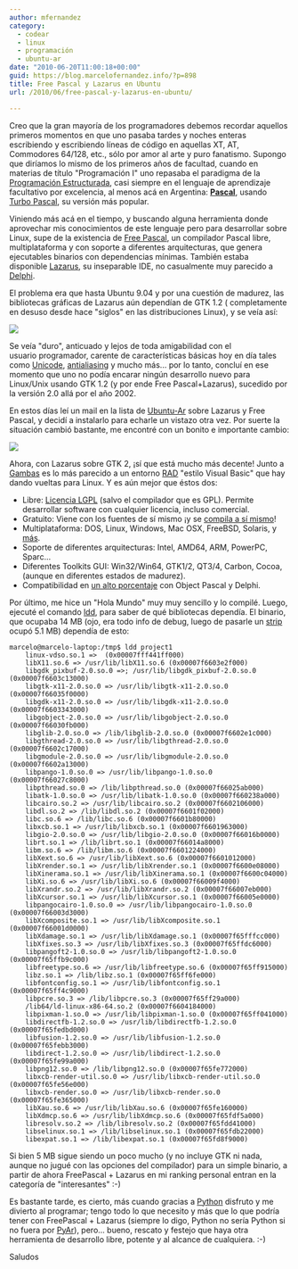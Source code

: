 ```yaml
---
author: mfernandez
category:
  - codear
  - linux
  - programación
  - ubuntu-ar
date: "2010-06-20T11:00:18+00:00"
guid: https://blog.marcelofernandez.info/?p=898
title: Free Pascal y Lazarus en Ubuntu
url: /2010/06/free-pascal-y-lazarus-en-ubuntu/

---
```

Creo que la gran mayoría de los programadores debemos recordar aquellos primeros momentos en que uno pasaba tardes y noches enteras escribiendo y escribiendo líneas de código en aquellas XT, AT, Commodores 64/128, etc., sólo por amor al arte y puro fanatismo. Supongo que diríamos lo mismo de los primeros años de facultad, cuando en materias de título "Programación I" uno repasaba el paradigma de la [Programación Estructurada](http://es.wikipedia.org/wiki/Programaci%C3%B3n_estructurada), casi siempre en el lenguaje de aprendizaje facultativo por excelencia, al menos acá en Argentina: **[Pascal](http://es.wikipedia.org/wiki/Lenguaje_de_programaci%C3%B3n_Pascal)**, usando [Turbo Pascal](http://en.wikipedia.org/wiki/Turbo_pascal), su versión más popular.

Viniendo más acá en el tiempo, y buscando alguna herramienta donde aprovechar mis conocimientos de este lenguaje pero para desarrollar sobre Linux, supe de la existencia de [Free Pascal](http://freepascal.org/), un compilador Pascal libre, multiplataforma y con soporte a diferentes arquitecturas, que genera ejecutables binarios con dependencias mínimas. También estaba disponible [Lazarus](http://www.lazarus.freepascal.org/), su inseparable IDE, no casualmente muy parecido a [Delphi](http://en.wikipedia.org/wiki/CodeGear_Delphi).

El problema era que hasta Ubuntu 9.04 y por una cuestión de madurez, las bibliotecas gráficas de Lazarus aún dependían de GTK 1.2 ( completamente en desuso desde hace "siglos" en las distribuciones Linux), y se veía así:

[![](/wp-content/uploads/2010/06/Lazarus_IDE_GTK1_Linux-300x225.png)](/wp-content/uploads/2010/06/Lazarus_IDE_GTK1_Linux.png)

Se veía "duro", anticuado y lejos de toda amigabilidad con el usuario programador, carente de características básicas hoy en día tales como [Unicode](http://es.wikipedia.org/wiki/Unicode), [antialiasing](http://es.wikipedia.org/wiki/Antialiasing) y mucho más... por lo tanto, concluí en ese momento que uno no podía encarar ningún desarrollo nuevo para Linux/Unix usando GTK 1.2 (y por ende Free Pascal+Lazarus), sucedido por la versión 2.0 allá por el año 2002.

En estos días leí un mail en la lista de [Ubuntu-Ar](http://ubuntu-ar.org/) sobre Lazarus y Free Pascal, y decidí a instalarlo para echarle un vistazo otra vez. Por suerte la situación cambió bastante, me encontré con un bonito e importante cambio:

[![](/wp-content/uploads/2010/06/Pantallazo1-300x187.png)](/wp-content/uploads/2010/06/Pantallazo1.png)

Ahora, con Lazarus sobre GTK 2, ¡sí que está mucho más decente! Junto a [Gambas](http://es.wikipedia.org/wiki/Gambas) es lo más parecido a un entorno [RAD](http://es.wikipedia.org/wiki/Desarrollo_r%C3%A1pido_de_aplicaciones) "estilo Visual Basic" que hay dando vueltas para Linux. Y es aún mejor que éstos dos:

- Libre: [Licencia LGPL](http://freepascal.org/faq.var#general-license) (salvo el compilador que es GPL). Permite desarrollar software con cualquier licencia, incluso comercial.
- Gratuito: Viene con los fuentes de sí mismo ¡y se [compila a sí mismo](http://en.wikipedia.org/wiki/Self-hosting)!
- Multiplataforma: DOS, Linux, Windows, Mac OSX, FreeBSD, Solaris, y [más](http://freepascal.org/docs-html/user/userse2.html#x5-40001.2).
- Soporte de diferentes arquitecturas: Intel, AMD64, ARM, PowerPC, Sparc...
- Diferentes Toolkits GUI: Win32/Win64, GTK1/2, QT3/4, Carbon, Cocoa, (aunque en diferentes estados de madurez).
- Compatibilidad en [un alto porcentaje](http://wiki.lazarus.freepascal.org/Lazarus_For_Delphi_Users/es) con Object Pascal y Delphi.

Por último, me hice un "Hola Mundo" muy muy sencillo y lo compilé. Luego, ejecuté el comando [ldd](http://linux.about.com/library/cmd/blcmdl1_ldd.htm), para saber de qué bibliotecas dependía. El binario, que ocupaba 14 MB (ojo, era todo info de debug, luego de pasarle un [strip](http://www.computerhope.com/unix/strip.htm) ocupó 5.1 MB) dependía de esto:

```
marcelo@marcelo-laptop:/tmp$ ldd project1
	linux-vdso.so.1 =>  (0x00007fff441ff000)
	libX11.so.6 => /usr/lib/libX11.so.6 (0x00007f6603e2f000)
	libgdk_pixbuf-2.0.so.0 =>; /usr/lib/libgdk_pixbuf-2.0.so.0 (0x00007f6603c13000)
	libgtk-x11-2.0.so.0 => /usr/lib/libgtk-x11-2.0.so.0 (0x00007f66035f0000)
	libgdk-x11-2.0.so.0 => /usr/lib/libgdk-x11-2.0.so.0 (0x00007f6603343000)
	libgobject-2.0.so.0 => /usr/lib/libgobject-2.0.so.0 (0x00007f66030fb000)
	libglib-2.0.so.0 => /lib/libglib-2.0.so.0 (0x00007f6602e1c000)
	libgthread-2.0.so.0 => /usr/lib/libgthread-2.0.so.0 (0x00007f6602c17000)
	libgmodule-2.0.so.0 => /usr/lib/libgmodule-2.0.so.0 (0x00007f6602a13000)
	libpango-1.0.so.0 => /usr/lib/libpango-1.0.so.0 (0x00007f66027c8000)
	libpthread.so.0 => /lib/libpthread.so.0 (0x00007f66025ab000)
	libatk-1.0.so.0 => /usr/lib/libatk-1.0.so.0 (0x00007f660238a000)
	libcairo.so.2 => /usr/lib/libcairo.so.2 (0x00007f6602106000)
	libdl.so.2 => /lib/libdl.so.2 (0x00007f6601f02000)
	libc.so.6 => /lib/libc.so.6 (0x00007f6601b80000)
	libxcb.so.1 => /usr/lib/libxcb.so.1 (0x00007f6601963000)
	libgio-2.0.so.0 => /usr/lib/libgio-2.0.so.0 (0x00007f66016b0000)
	librt.so.1 => /lib/librt.so.1 (0x00007f66014a8000)
	libm.so.6 => /lib/libm.so.6 (0x00007f6601224000)
	libXext.so.6 => /usr/lib/libXext.so.6 (0x00007f6601012000)
	libXrender.so.1 => /usr/lib/libXrender.so.1 (0x00007f6600e08000)
	libXinerama.so.1 => /usr/lib/libXinerama.so.1 (0x00007f6600c04000)
	libXi.so.6 => /usr/lib/libXi.so.6 (0x00007f66009f4000)
	libXrandr.so.2 => /usr/lib/libXrandr.so.2 (0x00007f66007eb000)
	libXcursor.so.1 => /usr/lib/libXcursor.so.1 (0x00007f66005e0000)
	libpangocairo-1.0.so.0 => /usr/lib/libpangocairo-1.0.so.0 (0x00007f66003d3000)
	libXcomposite.so.1 => /usr/lib/libXcomposite.so.1 (0x00007f66001d0000)
	libXdamage.so.1 => /usr/lib/libXdamage.so.1 (0x00007f65fffcc000)
	libXfixes.so.3 => /usr/lib/libXfixes.so.3 (0x00007f65ffdc6000)
	libpangoft2-1.0.so.0 => /usr/lib/libpangoft2-1.0.so.0 (0x00007f65ffb9c000)
	libfreetype.so.6 => /usr/lib/libfreetype.so.6 (0x00007f65ff915000)
	libz.so.1 => /lib/libz.so.1 (0x00007f65ff6fe000)
	libfontconfig.so.1 => /usr/lib/libfontconfig.so.1 (0x00007f65ff4c9000)
	libpcre.so.3 => /lib/libpcre.so.3 (0x00007f65ff29a000)
	/lib64/ld-linux-x86-64.so.2 (0x00007f6604184000)
	libpixman-1.so.0 => /usr/lib/libpixman-1.so.0 (0x00007f65ff041000)
	libdirectfb-1.2.so.0 => /usr/lib/libdirectfb-1.2.so.0 (0x00007f65fedbd000)
	libfusion-1.2.so.0 => /usr/lib/libfusion-1.2.so.0 (0x00007f65febb3000)
	libdirect-1.2.so.0 => /usr/lib/libdirect-1.2.so.0 (0x00007f65fe99a000)
	libpng12.so.0 => /lib/libpng12.so.0 (0x00007f65fe772000)
	libxcb-render-util.so.0 => /usr/lib/libxcb-render-util.so.0 (0x00007f65fe56e000)
	libxcb-render.so.0 => /usr/lib/libxcb-render.so.0 (0x00007f65fe365000)
	libXau.so.6 => /usr/lib/libXau.so.6 (0x00007f65fe160000)
	libXdmcp.so.6 => /usr/lib/libXdmcp.so.6 (0x00007f65fdf5a000)
	libresolv.so.2 => /lib/libresolv.so.2 (0x00007f65fdd41000)
	libselinux.so.1 => /lib/libselinux.so.1 (0x00007f65fdb22000)
	libexpat.so.1 => /lib/libexpat.so.1 (0x00007f65fd8f9000)
```

Si bien 5 MB sigue siendo un poco mucho (y no incluye GTK ni nada, aunque no jugué con las opciones del compilador) para un simple binario, a partir de ahora FreePascal + Lazarus en mi ranking personal entran en la categoría de "interesantes" :-)

Es bastante tarde, es cierto, más cuando gracias a [Python](http://www.python.org) disfruto y me divierto al programar; tengo todo lo que necesito y más que lo que podría tener con FreePascal + Lazarus (siempre lo digo, Python no sería Python si no fuera por [PyAr](http://www.python.com.ar/)), pero... bueno, rescato y festejo que haya otra herramienta de desarrollo libre, potente y al alcance de cualquiera. :-)

Saludos
